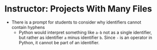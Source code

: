# Instructor: Projects With Many Files

- There is a prompt for students to consider why identifiers cannot contain hyphens
  - Python would interpret something like `a-b` not as a single identifier, but rather as identifier `a` minus identifier `b`. Since `-` is an operator in Python, it cannot be part of an identifier.
